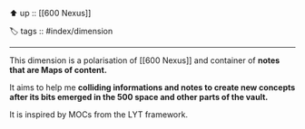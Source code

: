 ⬆️ up :: [[600 Nexus]]

🏷️ tags :: #index/dimension

---

This dimension is a polarisation of [[600 Nexus]] and container of **notes that are Maps of content.**

It aims to help me **colliding informations and notes to create new concepts after its bits emerged in the 500 space and other parts of the vault.**

It is inspired by MOCs from the LYT framework.